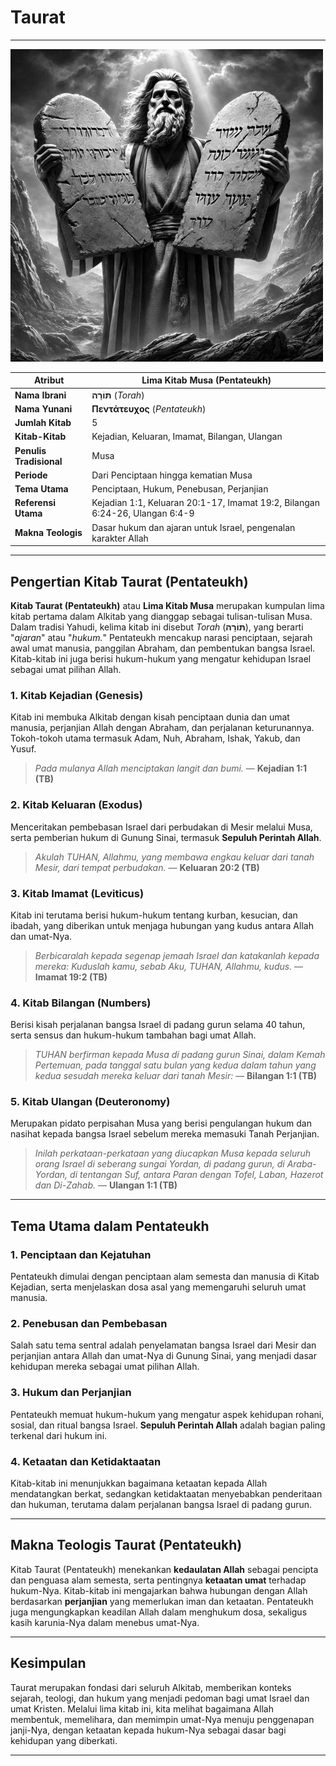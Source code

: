 # Taurat

---

![Ilustrasi Lima Kitab Musa atau Pentateukh yang menggambarkan kitab-kitab Kejadian, Keluaran, Imamat, Bilangan, dan Ulangan sebagai dasar hukum dan ajaran dalam Perjanjian Lama.](data/img/alkitab_taurat.jpg)

| **Atribut** | **Lima Kitab Musa (Pentateukh)** |
|---|---|
| **Nama Ibrani** | **תּוֹרָה** (*Torah*) |
| **Nama Yunani** | **Πεντάτευχος** (*Pentateukh*) |
| **Jumlah Kitab** | 5 |
| **Kitab-Kitab** | Kejadian, Keluaran, Imamat, Bilangan, Ulangan |
| **Penulis Tradisional** | Musa |
| **Periode** | Dari Penciptaan hingga kematian Musa |
| **Tema Utama** | Penciptaan, Hukum, Penebusan, Perjanjian |
| **Referensi Utama** | Kejadian 1:1, Keluaran 20:1-17, Imamat 19:2, Bilangan 6:24-26, Ulangan 6:4-9 |
| **Makna Teologis** | Dasar hukum dan ajaran untuk Israel, pengenalan karakter Allah |

---

## Pengertian Kitab Taurat (Pentateukh)

**Kitab Taurat (Pentateukh)** atau **Lima Kitab Musa** merupakan kumpulan lima kitab pertama dalam Alkitab yang dianggap sebagai tulisan-tulisan Musa. Dalam tradisi Yahudi, kelima kitab ini disebut *Torah* (**תּוֹרָה**), yang berarti "*ajaran*" atau "*hukum.*" Pentateukh mencakup narasi penciptaan, sejarah awal umat manusia, panggilan Abraham, dan pembentukan bangsa Israel. Kitab-kitab ini juga berisi hukum-hukum yang mengatur kehidupan Israel sebagai umat pilihan Allah.

### 1. Kitab Kejadian (Genesis)

Kitab ini membuka Alkitab dengan kisah penciptaan dunia dan umat manusia, perjanjian Allah dengan Abraham, dan perjalanan keturunannya. Tokoh-tokoh utama termasuk Adam, Nuh, Abraham, Ishak, Yakub, dan Yusuf. 

> *Pada mulanya Allah menciptakan langit dan bumi.* 
> — **Kejadian 1:1 (TB)**

### 2. Kitab Keluaran (Exodus)

Menceritakan pembebasan Israel dari perbudakan di Mesir melalui Musa, serta pemberian hukum di Gunung Sinai, termasuk **Sepuluh Perintah Allah**.

> *Akulah TUHAN, Allahmu, yang membawa engkau keluar dari tanah Mesir, dari tempat perbudakan.*
> — **Keluaran 20:2 (TB)**

### 3. Kitab Imamat (Leviticus)

Kitab ini terutama berisi hukum-hukum tentang kurban, kesucian, dan ibadah, yang diberikan untuk menjaga hubungan yang kudus antara Allah dan umat-Nya.
   
> *Berbicaralah kepada segenap jemaah Israel dan katakanlah kepada mereka: Kuduslah kamu, sebab Aku, TUHAN, Allahmu, kudus.* 
> — **Imamat 19:2 (TB)**

### 4. Kitab Bilangan (Numbers)

Berisi kisah perjalanan bangsa Israel di padang gurun selama 40 tahun, serta sensus dan hukum-hukum tambahan bagi umat Allah.

> *TUHAN berfirman kepada Musa di padang gurun Sinai, dalam Kemah Pertemuan, pada tanggal satu bulan yang kedua dalam tahun yang kedua sesudah mereka keluar dari tanah Mesir:*
> — **Bilangan 1:1 (TB)**

### 5. Kitab Ulangan (Deuteronomy)

Merupakan pidato perpisahan Musa yang berisi pengulangan hukum dan nasihat kepada bangsa Israel sebelum mereka memasuki Tanah Perjanjian.

> *Inilah perkataan-perkataan yang diucapkan Musa kepada seluruh orang Israel di seberang sungai Yordan, di padang gurun, di Araba-Yordan, di tentangan Suf, antara Paran dengan Tofel, Laban, Hazerot dan Di-Zahab.* 
> — **Ulangan 1:1 (TB)**

---

## Tema Utama dalam Pentateukh

### 1. Penciptaan dan Kejatuhan

Pentateukh dimulai dengan penciptaan alam semesta dan manusia di Kitab Kejadian, serta menjelaskan dosa asal yang memengaruhi seluruh umat manusia.

### 2. Penebusan dan Pembebasan

Salah satu tema sentral adalah penyelamatan bangsa Israel dari Mesir dan perjanjian antara Allah dan umat-Nya di Gunung Sinai, yang menjadi dasar kehidupan mereka sebagai umat pilihan Allah.

### 3. Hukum dan Perjanjian

Pentateukh memuat hukum-hukum yang mengatur aspek kehidupan rohani, sosial, dan ritual bangsa Israel. **Sepuluh Perintah Allah** adalah bagian paling terkenal dari hukum ini.

### 4. Ketaatan dan Ketidaktaatan

Kitab-kitab ini menunjukkan bagaimana ketaatan kepada Allah mendatangkan berkat, sedangkan ketidaktaatan menyebabkan penderitaan dan hukuman, terutama dalam perjalanan bangsa Israel di padang gurun.

---

## Makna Teologis Taurat (Pentateukh)

Kitab Taurat (Pentateukh) menekankan **kedaulatan Allah** sebagai pencipta dan penguasa alam semesta, serta pentingnya **ketaatan umat** terhadap hukum-Nya. Kitab-kitab ini mengajarkan bahwa hubungan dengan Allah berdasarkan **perjanjian** yang memerlukan iman dan ketaatan. Pentateukh juga mengungkapkan keadilan Allah dalam menghukum dosa, sekaligus kasih karunia-Nya dalam menebus umat-Nya.

---

## Kesimpulan

Taurat merupakan fondasi dari seluruh Alkitab, memberikan konteks sejarah, teologi, dan hukum yang menjadi pedoman bagi umat Israel dan umat Kristen. Melalui lima kitab ini, kita melihat bagaimana Allah membentuk, memelihara, dan memimpin umat-Nya menuju penggenapan janji-Nya, dengan ketaatan kepada hukum-Nya sebagai dasar bagi kehidupan yang diberkati.

---
